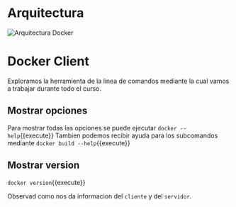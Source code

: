 # Arquitectura
![Arquitectura Docker](https://docs.docker.com/engine/images/architecture.svg)

# Docker Client
Exploramos la herramienta de la linea de comandos mediante la cual vamos a trabajar durante todo el curso.

## Mostrar opciones
Para mostrar todas las opciones se puede ejecutar ``docker --help``{{execute}}
Tambien podemos recibir ayuda para los subcomandos mediante ``docker build --help``{{execute}}

## Mostrar version
``docker version``{{execute}}

Observad como nos da informacion del `cliente` y del `servidor`.